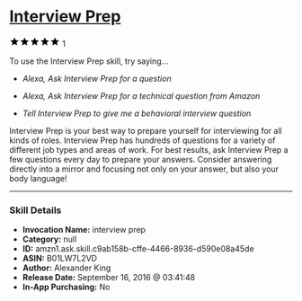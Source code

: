 # [Interview Prep](http://alexa.amazon.com/#skills/amzn1.ask.skill.c9ab158b-cffe-4466-8936-d590e08a45de)
![5 stars](../../images/ic_star_black_18dp_1x.png)![5 stars](../../images/ic_star_black_18dp_1x.png)![5 stars](../../images/ic_star_black_18dp_1x.png)![5 stars](../../images/ic_star_black_18dp_1x.png)![5 stars](../../images/ic_star_black_18dp_1x.png) 1

To use the Interview Prep skill, try saying...

* *Alexa, Ask Interview Prep for a question*

* *Alexa, Ask Interview Prep for a technical question from Amazon*

* *Tell Interview Prep to give me a behavioral interview question*

Interview Prep is your best way to prepare yourself for interviewing for all kinds of roles. Interview Prep has hundreds of questions for a variety of different job types and areas of work. For best results, ask Interview Prep a few questions every day to prepare your answers. Consider answering directly into a mirror and focusing not only on your answer, but also your body language!

***

### Skill Details

* **Invocation Name:** interview prep
* **Category:** null
* **ID:** amzn1.ask.skill.c9ab158b-cffe-4466-8936-d590e08a45de
* **ASIN:** B01LW7L2VD
* **Author:** Alexander King
* **Release Date:** September 16, 2016 @ 03:41:48
* **In-App Purchasing:** No
